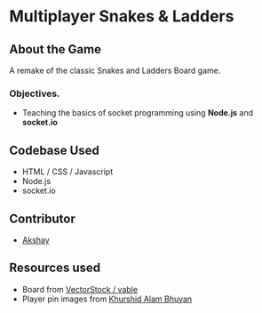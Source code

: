 # Multiplayer Snakes & Ladders

## About the Game

A remake of the classic Snakes and Ladders Board game.

### Objectives.

- Teaching the basics of socket programming using **Node.js** and **socket.io**

## Codebase Used

- HTML / CSS / Javascript
- Node.js
- socket.io

## Contributor

- [Akshay](https://www.github.com/akshau12a)

## Resources used

- Board from [VectorStock / vable](https://www.vectorstock.com/royalty-free-vector/snake-and-ladder-and-rocket-game-vector-8154064%22)
- Player pin images from [Khurshid Alam Bhuyan](https://opengameart.org/users/khurs10101)

